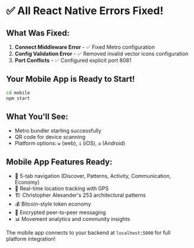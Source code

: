 # ✅ All React Native Errors Fixed!

## What Was Fixed:
1. **Connect Middleware Error** - ✅ Fixed Metro configuration
2. **Config Validation Error** - ✅ Removed invalid vector icons configuration
3. **Port Conflicts** - ✅ Configured explicit port 8081

## Your Mobile App is Ready to Start!

```bash
cd mobile
npm start
```

## What You'll See:
- Metro bundler starting successfully
- QR code for device scanning
- Platform options: `w` (web), `i` (iOS), `a` (Android)

## Mobile App Features Ready:
- 📱 5-tab navigation (Discover, Patterns, Activity, Communication, Economy)
- 📍 Real-time location tracking with GPS
- 🏗️ Christopher Alexander's 253 architectural patterns
- 💰 Bitcoin-style token economy
- 💬 Encrypted peer-to-peer messaging
- 📊 Movement analytics and community insights

The mobile app connects to your backend at `localhost:5000` for full platform integration!